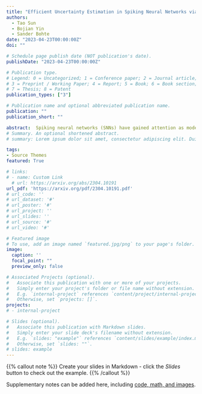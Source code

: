 ```yaml
---
title: "Efficient Uncertainty Estimation in Spiking Neural Networks via MC-dropout"
authors:
  - Tao Sun
  - Bojian Yin
  - Sander Bohte
date: "2023-04-23T00:00:00Z"
doi: ""

# Schedule page publish date (NOT publication's date).
publishDate: "2023-04-23T00:00:00Z"

# Publication type.
# Legend: 0 = Uncategorized; 1 = Conference paper; 2 = Journal article;
# 3 = Preprint / Working Paper; 4 = Report; 5 = Book; 6 = Book section;
# 7 = Thesis; 8 = Patent
publication_types: ["3"]

# Publication name and optional abbreviated publication name.
publication: ""
publication_short: ""

abstract:  Spiking neural networks (SNNs) have gained attention as models of sparse and event-driven communication of biological neurons, and as such have shown increasing promise for energy-efficient applications in neuromorphic hardware. As with classical artificial neural networks (ANNs), predictive uncertainties are important for decision making in high-stakes applications, such as autonomous vehicles, medical diagnosis, and high frequency trading. Yet, discussion of uncertainty estimation in SNNs is limited, and approaches for uncertainty estimation in artificial neural networks (ANNs) are not directly applicable to SNNs. Here, we propose an efficient Monte Carlo(MC)-dropout based approach for uncertainty estimation in SNNs. Our approach exploits the time-step mechanism of SNNs to enable MC-dropout in a computationally efficient manner, without introducing significant overheads during training and inference while demonstrating high accuracy and uncertainty quality.
# Summary. An optional shortened abstract.
# summary: Lorem ipsum dolor sit amet, consectetur adipiscing elit. Duis posuere tellus ac convallis placerat. Proin tincidunt magna sed ex sollicitudin condimentum.

tags:
- Source Themes
featured: True

# links:
# - name: Custom Link
  # url: https://arxiv.org/abs/2304.10191
url_pdf: 'https://arxiv.org/pdf/2304.10191.pdf'
# url_code: ''
# url_dataset: '#'
# url_poster: '#'
# url_project: ''
# url_slides: ''
# url_source: '#'
# url_video: '#'

# Featured image
# To use, add an image named `featured.jpg/png` to your page's folder. 
image:
  caption: ''
  focal_point: ""
  preview_only: false

# Associated Projects (optional).
#   Associate this publication with one or more of your projects.
#   Simply enter your project's folder or file name without extension.
#   E.g. `internal-project` references `content/project/internal-project/index.md`.
#   Otherwise, set `projects: []`.
projects:
# - internal-project

# Slides (optional).
#   Associate this publication with Markdown slides.
#   Simply enter your slide deck's filename without extension.
#   E.g. `slides: "example"` references `content/slides/example/index.md`.
#   Otherwise, set `slides: ""`.
# slides: example
---
```


{{% callout note %}}
Create your slides in Markdown - click the *Slides* button to check out the example.
{{% /callout %}}

Supplementary notes can be added here, including [code, math, and images](https://wowchemy.com/docs/writing-markdown-latex/).
